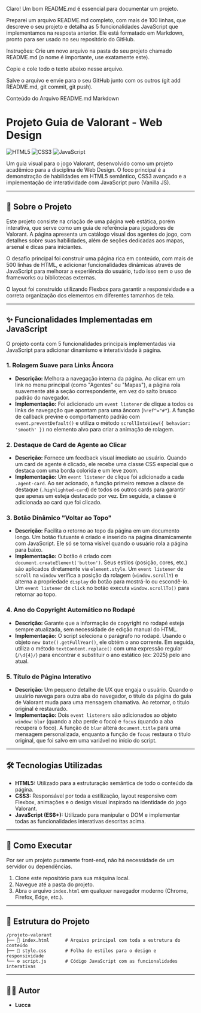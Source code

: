 Claro! Um bom README.md é essencial para documentar um projeto.

Preparei um arquivo README.md completo, com mais de 100 linhas, que descreve o seu projeto e detalha as 5 funcionalidades JavaScript que implementamos na resposta anterior. Ele está formatado em Markdown, pronto para ser usado no seu repositório do GitHub.

Instruções:
Crie um novo arquivo na pasta do seu projeto chamado README.md (o nome é importante, use exatamente este).

Copie e cole todo o texto abaixo nesse arquivo.

Salve o arquivo e envie para o seu GitHub junto com os outros (git add README.md, git commit, git push).

Conteúdo do Arquivo README.md
Markdown

# Projeto Guia de Valorant - Web Design

![HTML5](https://img.shields.io/badge/HTML5-E34F26?style=for-the-badge&logo=html5&logoColor=white)
![CSS3](https://img.shields.io/badge/CSS3-1572B6?style=for-the-badge&logo=css3&logoColor=white)
![JavaScript](https://img.shields.io/badge/JavaScript-F7DF1E?style=for-the-badge&logo=javascript&logoColor=black)

Um guia visual para o jogo Valorant, desenvolvido como um projeto acadêmico para a disciplina de Web Design. O foco principal é a demonstração de habilidades em HTML5 semântico, CSS3 avançado e a implementação de interatividade com JavaScript puro (Vanilla JS).

---

## 📜 Sobre o Projeto

Este projeto consiste na criação de uma página web estática, porém interativa, que serve como um guia de referência para jogadores de Valorant. A página apresenta um catálogo visual dos agentes do jogo, com detalhes sobre suas habilidades, além de seções dedicadas aos mapas, arsenal e dicas para iniciantes.

O desafio principal foi construir uma página rica em conteúdo, com mais de 500 linhas de HTML, e adicionar funcionalidades dinâmicas através de JavaScript para melhorar a experiência do usuário, tudo isso sem o uso de frameworks ou bibliotecas externas.

O layout foi construído utilizando Flexbox para garantir a responsividade e a correta organização dos elementos em diferentes tamanhos de tela.

---

## ✨ Funcionalidades Implementadas em JavaScript

O projeto conta com 5 funcionalidades principais implementadas via JavaScript para adicionar dinamismo e interatividade à página.

### 1. Rolagem Suave para Links Âncora

- **Descrição:** Melhora a navegação interna da página. Ao clicar em um link no menu principal (como "Agentes" ou "Mapas"), a página rola suavemente até a seção correspondente, em vez do salto brusco padrão do navegador.
- **Implementação:** Foi adicionado um `event listener` de clique a todos os links de navegação que apontam para uma âncora (`href^="#"`). A função de callback previne o comportamento padrão com `event.preventDefault()` e utiliza o método `scrollIntoView({ behavior: 'smooth' })` no elemento alvo para criar a animação de rolagem.

### 2. Destaque de Card de Agente ao Clicar

- **Descrição:** Fornece um feedback visual imediato ao usuário. Quando um card de agente é clicado, ele recebe uma classe CSS especial que o destaca com uma borda colorida e um leve zoom.
- **Implementação:** Um `event listener` de clique foi adicionado a cada `.agent-card`. Ao ser acionado, a função primeiro remove a classe de destaque (`.highlighted-card`) de todos os outros cards para garantir que apenas um esteja destacado por vez. Em seguida, a classe é adicionada ao card que foi clicado.

### 3. Botão Dinâmico "Voltar ao Topo"

- **Descrição:** Facilita o retorno ao topo da página em um documento longo. Um botão flutuante é criado e inserido na página dinamicamente com JavaScript. Ele só se torna visível quando o usuário rola a página para baixo.
- **Implementação:** O botão é criado com `document.createElement('button')`. Seus estilos (posição, cores, etc.) são aplicados diretamente via `element.style`. Um `event listener` de `scroll` na `window` verifica a posição da rolagem (`window.scrollY`) e alterna a propriedade `display` do botão para mostrá-lo ou escondê-lo. Um `event listener` de `click` no botão executa `window.scrollTo()` para retornar ao topo.

### 4. Ano do Copyright Automático no Rodapé

- **Descrição:** Garante que a informação de copyright no rodapé esteja sempre atualizada, sem necessidade de edição manual do HTML.
- **Implementação:** O script seleciona o parágrafo no rodapé. Usando o objeto `new Date().getFullYear()`, ele obtém o ano corrente. Em seguida, utiliza o método `textContent.replace()` com uma expressão regular (`/\d{4}/`) para encontrar e substituir o ano estático (ex: 2025) pelo ano atual.

### 5. Título de Página Interativo

- **Descrição:** Um pequeno detalhe de UX que engaja o usuário. Quando o usuário navega para outra aba do navegador, o título da página do guia de Valorant muda para uma mensagem chamativa. Ao retornar, o título original é restaurado.
- **Implementação:** Dois `event listeners` são adicionados ao objeto `window`: `blur` (quando a aba perde o foco) e `focus` (quando a aba recupera o foco). A função de `blur` altera `document.title` para uma mensagem personalizada, enquanto a função de `focus` restaura o título original, que foi salvo em uma variável no início do script.

---

## 🛠️ Tecnologias Utilizadas

- **HTML5:** Utilizado para a estruturação semântica de todo o conteúdo da página.
- **CSS3:** Responsável por toda a estilização, layout responsivo com Flexbox, animações e o design visual inspirado na identidade do jogo Valorant.
- **JavaScript (ES6+):** Utilizado para manipular o DOM e implementar todas as funcionalidades interativas descritas acima.

---

## 🚀 Como Executar

Por ser um projeto puramente front-end, não há necessidade de um servidor ou dependências.

1.  Clone este repositório para sua máquina local.
2.  Navegue até a pasta do projeto.
3.  Abra o arquivo `index.html` em qualquer navegador moderno (Chrome, Firefox, Edge, etc.).

---

## 📂 Estrutura do Projeto

```
/projeto-valorant
├── 📄 index.html      # Arquivo principal com toda a estrutura do conteúdo
├── 🎨 style.css       # Folha de estilos para o design e responsividade
└── ⚙️ script.js       # Código JavaScript com as funcionalidades interativas
```

---

## 👨‍💻 Autor

- **Lucca**
